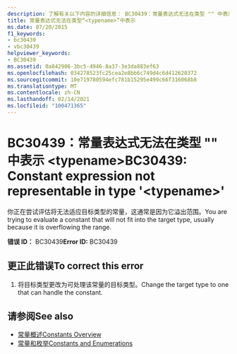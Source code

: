 ```yaml
---
description: 了解有关以下内容的详细信息： BC30439：常量表达式无法在类型 "" 中表示 <typename>
title: 常量表达式无法在类型“<typename>”中表示
ms.date: 07/20/2015
f1_keywords:
- bc30439
- vbc30439
helpviewer_keywords:
- BC30439
ms.assetid: 0a842906-3bc5-4946-8a37-3e3da883ef63
ms.openlocfilehash: 034278523fc25cea2e8bb6c749d4c6d412620372
ms.sourcegitcommit: 10e719780594efc781b15295e499c66f316068b8
ms.translationtype: MT
ms.contentlocale: zh-CN
ms.lasthandoff: 02/14/2021
ms.locfileid: "100471365"
---
```

# <a name="bc30439-constant-expression-not-representable-in-type-typename"></a><span data-ttu-id="f9216-103">BC30439：常量表达式无法在类型 "" 中表示 \<typename></span><span class="sxs-lookup"><span data-stu-id="f9216-103">BC30439: Constant expression not representable in type '\<typename>'</span></span>

<span data-ttu-id="f9216-104">你正在尝试评估将无法适应目标类型的常量，这通常是因为它溢出范围。</span><span class="sxs-lookup"><span data-stu-id="f9216-104">You are trying to evaluate a constant that will not fit into the target type, usually because it is overflowing the range.</span></span>

 <span data-ttu-id="f9216-105">**错误 ID：** BC30439</span><span class="sxs-lookup"><span data-stu-id="f9216-105">**Error ID:** BC30439</span></span>

## <a name="to-correct-this-error"></a><span data-ttu-id="f9216-106">更正此错误</span><span class="sxs-lookup"><span data-stu-id="f9216-106">To correct this error</span></span>

1. <span data-ttu-id="f9216-107">将目标类型更改为可处理该常量的目标类型。</span><span class="sxs-lookup"><span data-stu-id="f9216-107">Change the target type to one that can handle the constant.</span></span>

## <a name="see-also"></a><span data-ttu-id="f9216-108">请参阅</span><span class="sxs-lookup"><span data-stu-id="f9216-108">See also</span></span>

- [<span data-ttu-id="f9216-109">常量概述</span><span class="sxs-lookup"><span data-stu-id="f9216-109">Constants Overview</span></span>](../../programming-guide/language-features/constants-enums/constants-overview.md)
- [<span data-ttu-id="f9216-110">常量和枚举</span><span class="sxs-lookup"><span data-stu-id="f9216-110">Constants and Enumerations</span></span>](../constants-and-enumerations.md)
